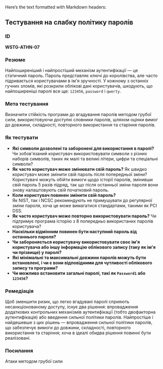 Here’s the text formatted with Markdown headers:

## Тестування на слабку політику паролів

### ID
**WSTG-ATHN-07**

### Резюме
Найпоширеніший і найпростіший механізм аутентифікації — це статичний пароль. Пароль представляє ключі до королівства, але часто підривається користувачами в ім'я зручності. У кожному з останніх гучних зломів, які розкрили облікові дані користувачів, шкодують, що найпоширеніші паролі все ще: `123456`, `password` і `qwerty`.

### Мета тестування
Визначити стійкість програми до вгадування паролів методом грубої сили, використовуючи доступні словники паролів, шляхом оцінки вимог до довжини, складності, повторного використання та старіння паролів.

### Як тестувати
- **Які символи дозволені та заборонені для використання в паролі?** Чи зобов'язаний користувач використовувати символи з різних наборів символів, таких як малі та великі літери, цифри та спеціальні символи?
- **Як часто користувач може змінювати свій пароль?** Як швидко користувач може змінити свій пароль після попередньої зміни? Користувачі можуть обійти вимоги щодо історії паролів, змінивши свій пароль 5 разів підряд, так що після останньої зміни пароля вони знову налаштовують свій початковий пароль.
- **Коли користувач повинен змінити свій пароль?**  
  Як NIST, так і NCSC рекомендують не примушувати до регулярної зміни пароля, хоча це може вимагатися стандартами, такими як PCI DSS.
- **Як часто користувач може повторно використовувати пароль?** Чи підтримує програма історію з 8 попередньо використаних паролів користувача?
- **Наскільки відмінним повинен бути наступний пароль від останнього пароля?**
- **Чи забороняється користувачу використовувати своє ім'я користувача або іншу інформацію облікового запису (таку як ім'я чи прізвище) у паролі?**
- **Які мінімальні та максимальні довжини паролів можуть бути встановлені, і чи є вони відповідними для чутливості облікового запису та програми?**
- **Чи можливо встановити загальні паролі, такі як `Password1` або `123456`?**

### Ремедіація
Щоб зменшити ризик, що легко вгадувані паролі сприяють несанкціонованому доступу, існує два рішення: впровадження додаткових контрольних механізмів аутентифікації (тобто двофакторна аутентифікація) або введення сильної політики паролів. Найпростіше і найдешевше з цих рішень — впровадження сильної політики паролів, що забезпечує вимоги до довжини, складності, повторного використання та старіння; хоча в ідеалі обидва рішення повинні бути реалізовані.

### Посилання
Атаки методом грубої сили
